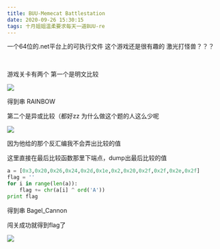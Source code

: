 ```yaml
---
title: BUU-Memecat Battlestation
date: 2020-09-26 15:30:15
tags: 十月姐姐温柔要求每天一道BUU-re
---
```


一个64位的.net平台上的可执行文件  这个游戏还是很有趣的  激光打怪兽？？？

​	<!-- more-->

游戏关卡有两个 第一个是明文比较

![](https://i.loli.net/2020/09/26/hHGZAn4U3Ez6LyM.png)

得到串 RAINBOW

第二个是异或比较（都好zz 为什么做这个题的人这么少呢

![](https://i.loli.net/2020/09/26/zRFBwuGOMEAh6yV.png)

因为他给的那个反汇编我不会弄出比较的值

这里直接在最后比较函数那里下端点，dump出最后比较的值

```python
a = [0x3,0x20,0x26,0x24,0x2d,0x1e,0x2,0x20,0x2f,0x2f,0x2e,0x2f]
flag = ''
for i in range(len(a)):
    flag += chr(a[i] ^ ord('A'))
print flag
```

得到串 Bagel_Cannon

闯关成功就得到flag了

![](https://i.loli.net/2020/09/26/HREMxLkXIJjgsPr.jpg)

